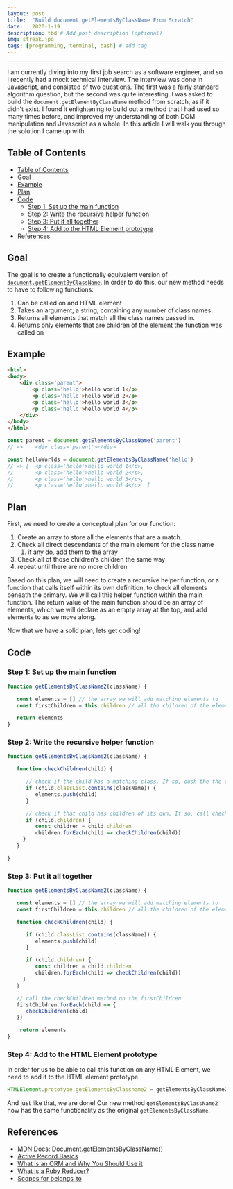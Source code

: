 ```yaml
---
layout: post
title:  "Build document.getElementsByClassName From Scratch"
date:   2020-1-19
description: tbd # Add post description (optional)
img: streak.jpg
tags: [programming, terminal, bash] # add tag
---
```

---

I am currently diving into my first job search as a software engineer, and so I recently had a mock technical interview. The interview was done in Javascript, and consisted of two questions. The first was a fairly standard algorithm question, but the second was quite interesting. I was asked to build the `document.getElementByClassName` method from scratch, as if it didn't exist. I found it enlightening to build out a method that I had used so many times before, and improved my understanding of both DOM manipulation and Javascript as a whole. In this article I will walk you through the solution I came up with.

## Table of Contents

- [Table of Contents](#table-of-contents)
- [Goal](#goal)
- [Example](#example)
- [Plan](#plan)
- [Code](#code)
  - [Step 1: Set up the main function](#step-1-set-up-the-main-function)
  - [Step 2: Write the recursive helper function](#step-2-write-the-recursive-helper-function)
  - [Step 3: Put it all together](#step-3-put-it-all-together)
  - [Step 4: Add to the HTML Element prototype](#step-4-add-to-the-html-element-prototype)
- [References](#references)

## Goal

The goal is to create a functionally equivalent version of [`document.getElementByClassName`](https://developer.mozilla.org/en-US/docs/Web/API/Document/getElementsByClassName). In order to do this, our new method needs to have to following functions:

1. Can be called on and HTML element
2. Takes an argument, a string, containing any number of class names.
3. Returns all elements that match all the class names passed in.
4. Returns only elements that are children of the element the function was called on

## Example

```html
<html>
<body>
    <div class='parent'>
        <p class='hello'>hello world 1</p>
        <p class='hello'>hello world 2</p>
        <p class='hello'>hello world 3</p>
        <p class='hello'>hello world 4</p>
    </div>
</body>
</html>
```

```javascript
const parent = document.getElementsByClassName('parent')
// =>    <div class='parent'></div>

const helloWorlds = document.getElementsByClassName('hello')
// => [  <p class='hello'>hello world 1</p>,
//       <p class='hello'>hello world 2</p>,
//       <p class='hello'>hello world 3</p>,
//       <p class='hello'>hello world 4</p>  ]
```

## Plan

First, we need to create a conceptual plan for our function:

1. Create an array to store all the elements that are a match.
2. Check all direct descendants of the main element for the class name
   1. if any do, add them to the array
3. Check all of those children's children the same way
4. repeat until there are no more children

Based on this plan, we will need to create a recursive helper function, or a function that calls itself within its own definition, to check all elements beneath the primary. We will call this helper function within the main function. The return value of the main function should be an array of elements, which we will declare as an empty array at the top, and add elements to as we move along.

Now that we have a solid plan, lets get coding!

## Code

### Step 1: Set up the main function

```js
function getElementsByClassName2(className) {

   const elements = [] // the array we will add matching elements to
   const firstChildren = this.children // all the children of the element the function is called on

   return elements
}
```

### Step 2: Write the recursive helper function

```js
function getElementsByClassName2(className) {

   function checkChildren(child) {

      // check if the child has a matching class. If so, oush the the elements array
      if (child.classList.contains(className)) {
         elements.push(child)
      }

      // check if that child has children of its own. If so, call checkChildren one each child
      if (child.children) {
         const children = child.children
         children.forEach(child => checkChildren(child))
     }
   }

}
```

### Step 3: Put it all together

```js
function getElementsByClassName2(className) {

   const elements = [] // the array we will add matching elements to
   const firstChildren = this.children // all the children of the element the function is called on

   function checkChildren(child) {

      if (child.classList.contains(className)) {
         elements.push(child)
      }

      if (child.children) {
         const children = child.children
         children.forEach(child => checkChildren(child))
     }
   }

   // call the checkChildren method on the firstChildren
   firstChildren.forEach(child => {
      checkChildren(child)
   })

    return elements
}
```

### Step 4: Add to the HTML Element prototype

In order for us to be able to call this function on any HTML Element, we need to add it to the HTML element prototype.

```js
HTMLElement.prototype.getElementsByClassname2 = getElementsByClassName2
```

And just like that, we are done! Our new method `getElementsByClassName2` now has the same functionality as the original `getElementsByClassName`.

## References

- [MDN Docs: Document.getElementsByClassName()](https://developer.mozilla.org/en-US/docs/Web/API/Document/getElementsByClassName)
- [Active Record Basics](https://guides.rubyonrails.org/active_record_basics.html)
- [What is an ORM and Why You Should Use it](https://blog.bitsrc.io/what-is-an-orm-and-why-you-should-use-it-b2b6f75f5e2a)
- [What is a Ruby Reducer?](https://mixandgo.com/learn/what-is-a-ruby-reducer)
- [Scopes for belongs_to](https://edgeguides.rubyonrails.org/association_basics.html#scopes-for-Belongs-to)
